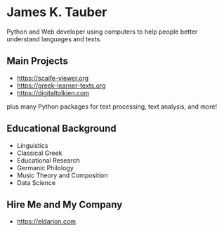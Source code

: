# James K. Tauber

Python and Web developer using computers to help people better understand languages and texts.

## Main Projects

- https://scaife-viewer.org
- https://greek-learner-texts.org
- https://digitaltolkien.com

plus many Python packages for text processing, text analysis, and more!

## Educational Background

- Linguistics
- Classical Greek
- Educational Research
- Germanic Philology
- Music Theory and Composition
- Data Science

## Hire Me and My Company

- https://eldarion.com

